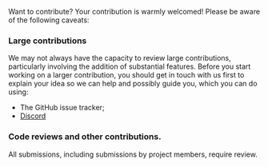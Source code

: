 Want to contribute? Your contribution is warmly welcomed! Please be aware of the following caveats:

### Large contributions

We may not always have the capacity to review large contributions, particularly involving the addition of substantial features.
Before you start working on a larger contribution, you should get in touch with us first to
explain your idea so we can help and possibly guide you, which you can do using:

- The GitHub issue tracker;
- [Discord](https://discord.gg/typedb)

### Code reviews and other contributions.

All submissions, including submissions by project members, require review.
